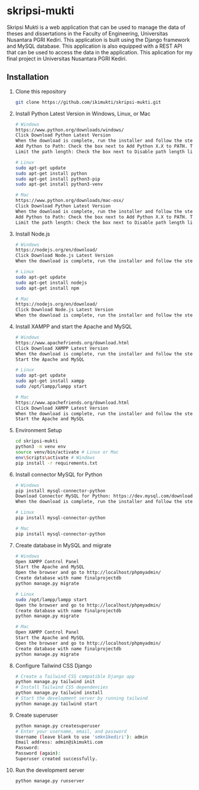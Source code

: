 # skripsi-mukti

Skripsi Mukti is a web application that can be used to manage the data of theses and dissertations in the Faculty of Engineering, Universitas Nusantara PGRI Kediri. This application is built using the Django framework and MySQL database. This application is also equipped with a REST API that can be used to access the data in the application. This aplication for my final project in Universitas Nusantara PGRI Kediri.

## Installation

1. Clone this repository

    ```bash
    git clone https://github.com/ikimukti/skripsi-mukti.git
    ```

2. Install Python Latest Version in Windows, Linux, or Mac

    ```bash
    # Windows
    https://www.python.org/downloads/windows/
    Click Download Python Latest Version
    When the download is complete, run the installer and follow the steps to install Python on your computer.
    Add Python to Path: Check the box next to Add Python X.X to PATH. Then click Install Now.
    Limit the path length: Check the box next to Disable path length limit. Then click Install Now.
    ```

    ```bash
    # Linux
    sudo apt-get update
    sudo apt-get install python
    sudo apt-get install python3-pip
    sudo apt-get install python3-venv
    ```

    ```bash
    # Mac
    https://www.python.org/downloads/mac-osx/
    Click Download Python Latest Version
    When the download is complete, run the installer and follow the steps to install Python on your computer.
    Add Python to Path: Check the box next to Add Python X.X to PATH. Then click Install Now.
    Limit the path length: Check the box next to Disable path length limit. Then click Install Now.
    ```

3. Install Node.js

    ```bash
    # Windows
    https://nodejs.org/en/download/
    Click Download Node.js Latest Version
    When the download is complete, run the installer and follow the steps to install Node.js on your computer.
    ```

    ```bash
    # Linux
    sudo apt-get update
    sudo apt-get install nodejs
    sudo apt-get install npm
    ```

    ```bash
    # Mac
    https://nodejs.org/en/download/
    Click Download Node.js Latest Version
    When the download is complete, run the installer and follow the steps to install Node.js on your computer.
    ```

4. Install XAMPP and start the Apache and MySQL

    ```bash
    # Windows
    https://www.apachefriends.org/download.html
    Click Download XAMPP Latest Version
    When the download is complete, run the installer and follow the steps to install XAMPP on your computer.
    Start the Apache and MySQL
    ```

    ```bash
    # Linux
    sudo apt-get update
    sudo apt-get install xampp
    sudo /opt/lampp/lampp start
    ```

    ```bash
    # Mac
    https://www.apachefriends.org/download.html
    Click Download XAMPP Latest Version
    When the download is complete, run the installer and follow the steps to install XAMPP on your computer.
    Start the Apache and MySQL
    ```

5. Environment Setup

    ```bash
    cd skripsi-mukti
    python3 -m venv env
    source venv/bin/activate # Linux or Mac 
    env\Scripts\activate # Windows
    pip install -r requirements.txt
    ```

6. Install connector MySQL for Python

    ```bash
    # Windows
    pip install mysql-connector-python
    Download Connector MySQL for Python: https://dev.mysql.com/downloads/connector/python/
    When the download is complete, run the installer and follow the steps to install Connector MySQL for Python on your computer.
    ```

    ```bash
    # Linux
    pip install mysql-connector-python
    ```

    ```bash
    # Mac
    pip install mysql-connector-python
    ```

7. Create database in MySQL and migrate

    ```bash
    # Windows
    Open XAMPP Control Panel
    Start the Apache and MySQL
    Open the browser and go to http://localhost/phpmyadmin/
    Create database with name finalprojectdb
    python manage.py migrate
    ```

    ```bash
    # Linux
    sudo /opt/lampp/lampp start
    Open the browser and go to http://localhost/phpmyadmin/
    Create database with name finalprojectdb
    python manage.py migrate
    ```

    ```bash
    # Mac
    Open XAMPP Control Panel
    Start the Apache and MySQL
    Open the browser and go to http://localhost/phpmyadmin/
    Create database with name finalprojectdb
    python manage.py migrate
    ```

8. Configure Tailwind CSS Django

    ```bash
    # Create a Tailwind CSS compatible Django app
    python manage.py tailwind init
    # Install Tailwind CSS dependencies
    python manage.py tailwind install
    # Start the development server by running tailwind
    python manage.py tailwind start
    ```

9. Create superuser

    ```bash
    python manage.py createsuperuser
    # Enter your username, email, and password
    Username (leave blank to use 'smkn1kediri'): admin
    Email address: admin@ikimukti.com
    Password: 
    Password (again): 
    Superuser created successfully.
    ```

10. Run the development server

    ```bash
    python manage.py runserver
    ```
